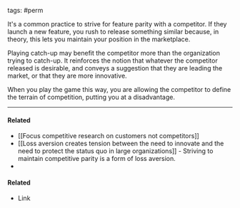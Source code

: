 tags: #perm 

It's a common practice to strive for feature parity with a competitor. If they launch a new feature, you rush to release something similar because, in theory, this lets you maintain your position in the marketplace.

Playing catch-up may benefit the competitor more than the organization trying to catch-up. It reinforces the notion that whatever the competitor released is desirable, and conveys a suggestion that they are leading the market, or that they are more innovative. 

When you play the game this way, you are allowing the competitor to define the terrain of competition, putting you at a disadvantage. 

---
#### Related
- [[Focus competitive research on customers not competitors]]
- [[Loss aversion creates tension between the need to innovate and the need to protect the status quo in large organizations]] - Striving to maintain competitive parity is a form of loss aversion. 
- 

#### Related
- Link